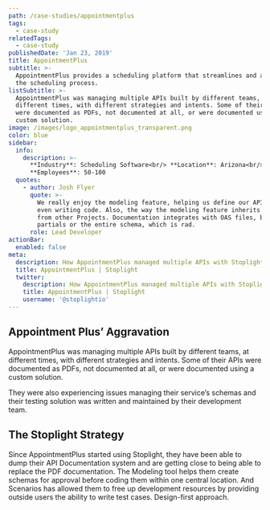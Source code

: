 ```yaml
---
path: /case-studies/appointmentplus
tags:
  - case-study
relatedTags:
  - case-study
publishedDate: 'Jan 23, 2019'
title: AppointmentPlus
subtitle: >-
  AppointmentPlus provides a scheduling platform that streamlines and automates
  the scheduling process.
listSubtitle: >-
  AppointmentPlus was managing multiple APIs built by different teams, at
  different times, with different strategies and intents. Some of their APIs
  were documented as PDFs, not documented at all, or were documented using a
  custom solution.
image: /images/logo_appointmentplus_transparent.png
color: blue
sidebar:
  info:
    description: >-
      **Industry**: Scheduling Software<br/> **Location**: Arizona<br/>
      **Employees**: 50-100
  quotes:
    - author: Josh Flyer
      quote: >-
        We really enjoy the modeling feature, helping us define our API before
        even writing code. Also, the way the modeling feature inherits models
        from other Projects. Documentation integrates with OAS files, both
        partials or the entire schema, which is rad.
      role: Lead Developer
actionBar:
  enabled: false
meta:
  description: How AppointmentPlus managed multiple APIs with Stoplight
  title: AppointmentPlus | Stoplight
  twitter:
    description: How AppointmentPlus managed multiple APIs with Stoplight
    title: AppointmentPlus | Stoplight
    username: '@stoplightio'
---
```


## Appointment Plus’ Aggravation

AppointmentPlus was managing multiple APIs built by different teams, at different times, with different strategies and intents. Some of their APIs were documented as PDFs, not documented at all, or were documented using a custom solution.

They were also experiencing issues managing their service’s schemas and their testing solution was written and maintained by their development team.

## The Stoplight Strategy

Since AppointmentPlus started using Stoplight, they have been able to dump their API Documentation system and are getting close to being able to replace the PDF documentation. The Modeling tool helps them create schemas for approval before coding them within one central location. And Scenarios has allowed them to free up development resources by providing outside users the ability to write test cases. Design-first approach.
